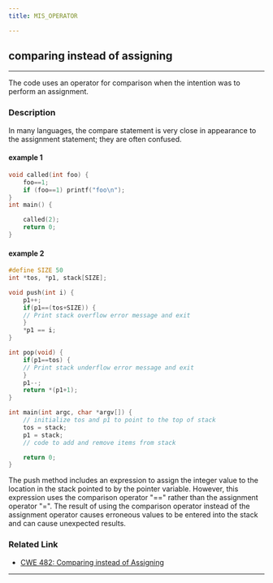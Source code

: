 ```yaml
---
title: MIS_OPERATOR

---
```

## comparing instead of assigning
----
The code uses an operator for comparison when the intention was to perform an assignment. 
### Description
In many languages, the compare statement is very close in appearance to the assignment statement; they are often confused.

#### __example 1__
```cpp
void called(int foo) {
    foo==1;
    if (foo==1) printf("foo\n");
}
int main() {

    called(2);
    return 0;
}
```

#### __example 2__
```cpp
#define SIZE 50
int *tos, *p1, stack[SIZE];

void push(int i) {
    p1++;
    if(p1==(tos+SIZE)) {
    // Print stack overflow error message and exit
    }
    *p1 == i;
}

int pop(void) {
    if(p1==tos) {
    // Print stack underflow error message and exit
    }
    p1--;
    return *(p1+1);
}

int main(int argc, char *argv[]) {
    // initialize tos and p1 to point to the top of stack
    tos = stack;
    p1 = stack;
    // code to add and remove items from stack

    return 0;
}
```

The push method includes an expression to assign the integer value to the location in the stack pointed to by the pointer variable.
However, this expression uses the comparison operator "==" rather than the assignment operator "=". The result of using the comparison operator instead of the assignment operator causes erroneous values to be entered into the stack and can cause unexpected results.

### Related Link
+ [CWE 482: Comparing instead of Assigning](https://cwe.mitre.org/data/definitions/482.html)

----